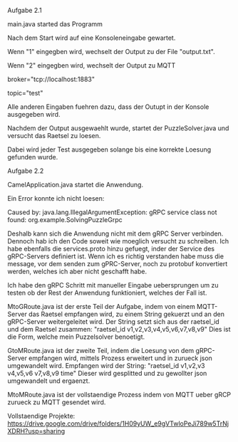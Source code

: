 Aufgabe 2.1

main.java started das Programm 

Nach dem Start wird auf eine Konsoleneingabe gewartet.

Wenn "1" eingegben wird, wechselt der Output zu der File "output.txt".

Wenn "2" eingegben wird, wechselt der Output zu MQTT

  broker="tcp://localhost:1883"
  
  topic="test"
  
Alle anderen Eingaben fuehren dazu, dass der Outupt in der Konsole ausgegeben wird.


Nachdem der Output ausgewaehlt wurde, startet der PuzzleSolver.java und versucht das Raetsel zu loesen.

Dabei wird jeder Test ausgegeben solange bis eine korrekte Loesung gefunden wurde.



Aufgabe 2.2

CamelApplication.java startet die Anwendung.

Ein Error konnte ich nicht loesen:

Caused by: java.lang.IllegalArgumentException: gRPC service class not found: org.example.SolvingPuzzleGrpc

Deshalb kann sich die Anwendung nicht mit dem gRPC Server verbinden. Dennoch hab ich den Code soweit wie moeglich versucht zu schreiben. Ich habe ebenfalls die services.proto hinzu gefuegt, inder der Service des gRPC-Servers definiert ist. Wenn ich es richtig verstanden habe muss die message, vor dem senden zum gPRC-Server, noch zu protobuf konvertiert werden, welches ich aber nicht geschafft habe.

Ich habe den gRPC Schritt mit manueller Eingabe uebersprungen um zu testen ob der Rest der Anwendung funktioniert, welches der Fall ist.

MtoGRoute.java ist der erste Teil der Aufgabe, indem von einem MQTT-Server das Raetsel empfangen wird, zu einem String gekuerzt und an den gRPC-Server weitergeleitet wird. Der String setzt sich aus der raetsel_id und dem Raetsel zusammen: "raetsel_id v1,v2,v3,v4,v5,v6,v7,v8,v9"
Dies ist die Form, welche mein Puzzelsolver benoetigt.

GtoMRoute.java ist der zweite Teil, indem die Loesung von dem gRPC-Server empfangen wird, mittels Prozess erweitert und in zurueck json umgewandelt wird.
Empfangen wird der String: "raetsel_id v1,v2,v3 v4,v5,v6 v7,v8,v9 time"
Dieser wird gesplitted und zu gewollter json umgewandelt und ergaenzt.

MtoMRoute.java ist der vollstaendige Prozess indem von MQTT ueber gRCP zurueck zu MQTT gesendet wird.

Vollstaendige Projekte:
https://drive.google.com/drive/folders/1H09yUW_e9gVTwloPeJi789w5TrNjXDRH?usp=sharing

